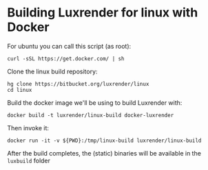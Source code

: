  
Building Luxrender for linux with Docker
========================================

For ubuntu you can call this script (as root): 

    curl -sSL https://get.docker.com/ | sh

Clone the linux build repository:

    hg clone https://bitbucket.org/luxrender/linux
    cd linux

Build the docker image we'll be using to build Luxrender with:

    docker build -t luxrender/linux-build docker-luxrender

Then invoke it:

    docker run -it -v ${PWD}:/tmp/linux-build luxrender/linux-build

After the build completes, the (static) binaries will be available in the `luxbuild` folder
